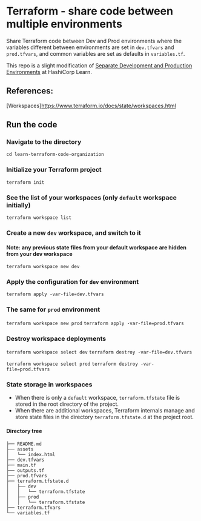 # Terraform - share code between multiple environments

Share Terraform code between Dev and Prod environments where the variables different between environments are set in `dev.tfvars` and `prod.tfvars`, and common variables are set as defaults in `variables.tf`.

This repo is a slight modification of [Separate Development and Production Environments](https://learn.hashicorp.com/terraform/modules/tf-code-management) at HashiCorp Learn.


## References:
[Workspaces]https://www.terraform.io/docs/state/workspaces.html


## Run the code

### Navigate to the directory
`cd learn-terraform-code-organization`

### Initialize your Terraform project
`terraform init`

### See the list of your workspaces (only `default` workspace initially)
`terraform workspace list`

### Create a new `dev` workspace, and switch to it
#### Note: any previous state files from your default workspace are hidden from your dev workspace
`terraform workspace new dev`

### Apply the configuration for `dev` environment
`terraform apply -var-file=dev.tfvars`

### The same for `prod` environment
`terraform workspace new prod`
`terraform apply -var-file=prod.tfvars`

### Destroy workspace deployments
`terraform workspace select dev`
`terraform destroy -var-file=dev.tfvars`

`terraform workspace select prod`
`terraform destroy -var-file=prod.tfvars`

### State storage in workspaces
- When there is only a `default` workspace, `terraform.tfstate` file is stored in the root directory of the project.
- When there are additional workspaces, Terraform internals manage and store state files in the directory `terraform.tfstate.d` at the project root.

#### Directory tree
```.
├── README.md
├── assets
│   └── index.html
├── dev.tfvars
├── main.tf
├── outputs.tf
├── prod.tfvars
├── terraform.tfstate.d
│   ├── dev
│   │   └── terraform.tfstate
│   ├── prod
│   │   └── terraform.tfstate
├── terraform.tfvars
└── variables.tf
```



